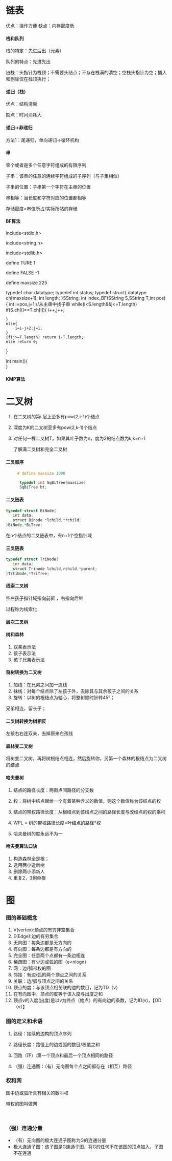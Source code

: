 

# 链表

优点：操作方便   缺点：内存密度低

#### 栈和队列

栈的特定：先进后出（元素）

队列的特点：先进先出

链栈：头指针为栈顶；不需要头结点；不存在栈满的清空；空栈头指针为空；插入和删除仅在栈顶执行；

#### 递归（栈）

优点：结构清晰

缺点：时间消耗大

#### 递归->非递归

方法1：尾递归，单向递归->循环机构

#### 串

零个或者是多个任意字符组成的有限序列

子串：该串的任意的连续字符组成的子序列（与子集相似）

子串的位置：子串第一个字符在主串的位置

串相等：当长度和字符对应的位置都相等

存储密度=串值所占/实际所站的存储



#### BF算法 

include<stdio.h>

include<string.h>

include<stdlib.h>

define TURE 1

define FALSE -1

define maxsize 225

typedef char datatype;
typedef int status;
typedef struct{
	datatype ch[maxsize+1];
	int length;
}SString;
int index_BF(SString S,SString T,int pos)
{
	int i=pos,j=1;//从主串中找子串 
	while(i<S.length&&j<=T.length)
	if(S.ch[i]==T.ch[i]){
		i++,j++;
		

	}
	else{
		i=i-j+2;j=1;
	}
	if(j>=T.length) return i-T.length;
	else return 0;
} 

int main(){
​	
}



#### KMP算法

# 二叉树

1.  在二叉树的第i 层上至多有pow(2,i-1)个结点

2.  深度为K的二叉树至多有pow(2,k-1)个结点

3. 对任何一棵二叉树T，如果其叶子数为n，度为2的结点数为k,k=n+1 

   

   了解满二叉树和完全二叉树

#### 二叉顺序

```c
     # define maxsize 1000

      typedef int SqBiTree[maxsize]
      SqBiTree bt;
```

#### 二叉链表

```c
typedef struct BiNode{
   int data;
   struct Binode *lchild,*rchild;
}BiNode,*BiTree;
```



在n个结点的二叉链表中，有n+1个空指针域

#### 三叉链表



```c
typedef struct TriNode{
   int data;
   struct Trinode lchild,rchild,*parent;
}TrtiNode,*TriTree;
```

#### 线索二叉树

   空左孩子指针域指向前驱 ，右指向后继

   过程称为线索化

#### 层次二叉树





#### 树和森林

1. 双亲表示法
2. 孩子表示法
3. 孩子兄弟表示法



#### 将树转换为二叉树

1. 加线：在兄弟之间加一连线
2. 抹线：对每个结点除了左孩子外，去除其与其余孩子之间的关系
3. 旋转：以树的根结点为轴心，将整树顺时针转45°；

兄弟相连，留长子；

#### 二叉树转换为树相反

左孩右右连双亲，去掉原来右孩线

#### 森林变二叉树

将树变二叉树，再将树根结点相连，然后旋转你，另第一个森林的根结点为二叉树的结点



#### 哈夫曼树

1. 结点的路径长度：两街点间路径的分支数

2. 权：将树中结点赋给一个有着某种含义的数值，则这个数值称为该结点的权

3. 结点的带权路径长度：从根结点到该结点之间的路径长度与改结点的权的乘积

4. WPL = 树的带权路径长度=叶结点的路径*权

5. 哈夫曼树的度永远不为一

   

#### 哈夫曼算法口诀

1. 构造森林全是根；
2. 选用两小造新树
3. 删除两小添新人
4. 重复2，3剩单根



# 图

### 图的基础概念

1. V(vertex):顶点的有穷非空集合
2. E(Edge):边的有穷集合
3. 无向图：每条边都是无方向的
4. 有向图：每条边都是有方向的
5. 完全图：任意两个点都有一条边相连
6. 稀疏图：有少边或弧的图（e<nlogn）
7. 网：边/弧带权的图
8. 邻接：有边/弧的两个顶点之间的关系
9. 关联：边/弧与顶点之间的关系
10. 顶点的度：与该顶点相关联的边的数目，记为TD（v）
11. 在有向图中，顶点的度等于该入度与出度之和
12. 顶点v的入度(出度)是以v为终点（始点）的有向边的条数，记为ID(v)，【OD（v）】

### 图的定义和术语

1. 路径：接续的边构的顶点序列

2. 路径长度：路径上的边或弧的数目/权值之和

3. 回路（环）:第一个顶点和最后一个顶点相同的路径

4. （强）连通图：（有）无向图每个点之间都存在（相互）路径

     

### 权和网

图中边或弧所具有相关的数叫权

带权的图叫做网

​                                                                             

### （强）连通分量

- （有）无向图的极大连通子图称为G的连通分量
- 极大连通子图：该子图是G连通子图，将G的任何不在该图的顶点加入，子图不在连通



















